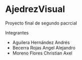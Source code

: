 # AjedrezVisual

Proyecto final de segundo pacrcial

Integrantes 
- Aguilera Hernández Andrés 
- Becerra Rojas Angel Alejandro 
- Moreno Flores Christian Axel 
